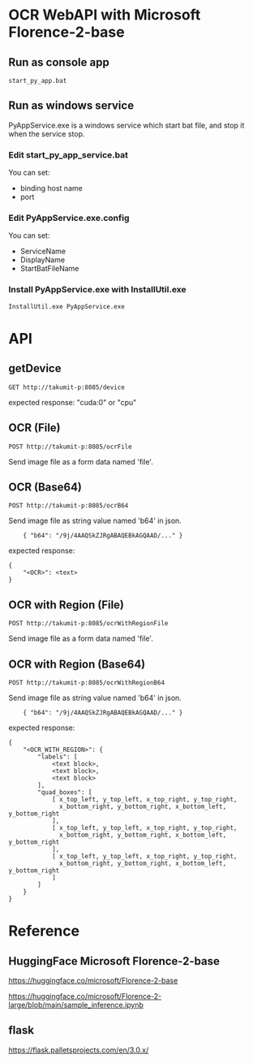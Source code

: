 # OCR WebAPI with Microsoft Florence-2-base

## Run as console app

    start_py_app.bat

## Run as windows service

PyAppService.exe is a windows service which start bat file, and stop it when the service stop.

### Edit start_py_app_service.bat
You can set:
- binding host name
- port

### Edit PyAppService.exe.config
You can set:
- ServiceName
- DisplayName
- StartBatFileName

### Install PyAppService.exe with InstallUtil.exe

    InstallUtil.exe PyAppService.exe

# API

## getDevice

    GET http://takumit-p:8085/device

expected response:
"cuda:0" or "cpu"

## OCR (File)

    POST http://takumit-p:8085/ocrFile

Send image file as a form data named 'file'.

## OCR (Base64)

    POST http://takumit-p:8085/ocrB64

Send image file as string value named 'b64' in json.

        { "b64": "/9j/4AAQSkZJRgABAQEBkAGQAAD/..." }

expected response:

    {
        "<OCR>": <text>
    }

## OCR with Region (File)

    POST http://takumit-p:8085/ocrWithRegionFile

Send image file as a form data named 'file'.

## OCR with Region (Base64)

    POST http://takumit-p:8085/ocrWithRegionB64

Send image file as string value named 'b64' in json.

        { "b64": "/9j/4AAQSkZJRgABAQEBkAGQAAD/..." }

expected response:

    {
        "<OCR_WITH_REGION>": {
            "labels": [
                <text block>,
                <text block>,
                <text block>
            ],
            "quad_boxes": [
                [ x_top_left, y_top_left, x_top_right, y_top_right, 
                  x_bottom_right, y_bottom_right, x_bottom_left, y_bottom_right
                ],
                [ x_top_left, y_top_left, x_top_right, y_top_right, 
                  x_bottom_right, y_bottom_right, x_bottom_left, y_bottom_right
                ],
                [ x_top_left, y_top_left, x_top_right, y_top_right, 
                  x_bottom_right, y_bottom_right, x_bottom_left, y_bottom_right
                ]
            ]
        }
    }

# Reference

## HuggingFace Microsoft Florence-2-base

https://huggingface.co/microsoft/Florence-2-base

https://huggingface.co/microsoft/Florence-2-large/blob/main/sample_inference.ipynb


## flask

https://flask.palletsprojects.com/en/3.0.x/

